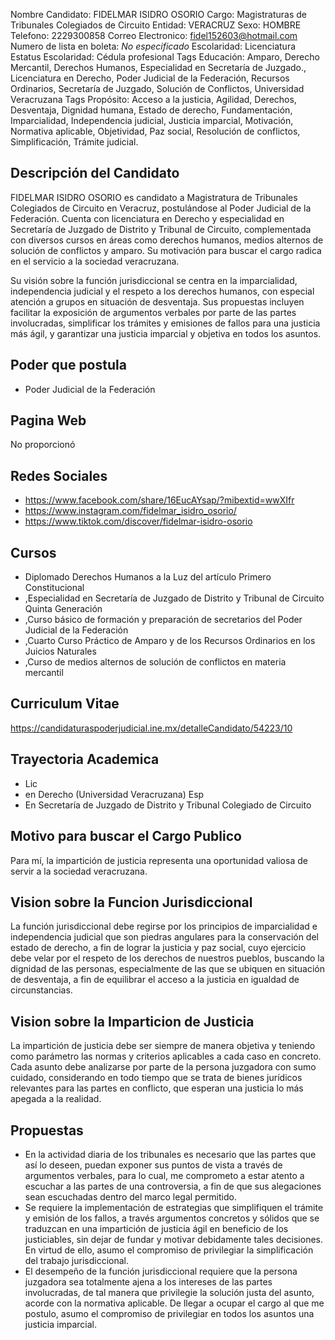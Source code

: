 Nombre Candidato: FIDELMAR ISIDRO OSORIO
Cargo: Magistraturas de Tribunales Colegiados de Circuito
Entidad: VERACRUZ
Sexo: HOMBRE
Telefono: 2229300858
Correo Electronico: fidel152603@hotmail.com
Numero de lista en boleta: *No especificado*
Escolaridad: Licenciatura
Estatus Escolaridad: Cédula profesional
Tags Educación: Amparo, Derecho Mercantil, Derechos Humanos, Especialidad en Secretaría de Juzgado., Licenciatura en Derecho, Poder Judicial de la Federación, Recursos Ordinarios, Secretaría de Juzgado, Solución de Conflictos, Universidad Veracruzana
Tags Propósito: Acceso a la justicia, Agilidad, Derechos, Desventaja, Dignidad humana, Estado de derecho, Fundamentación, Imparcialidad, Independencia judicial, Justicia imparcial, Motivación, Normativa aplicable, Objetividad, Paz social, Resolución de conflictos, Simplificación, Trámite judicial.


## Descripción del Candidato 

FIDELMAR ISIDRO OSORIO es candidato a Magistratura de Tribunales Colegiados de Circuito en Veracruz, postulándose al Poder Judicial de la Federación. Cuenta con licenciatura en Derecho y especialidad en Secretaría de Juzgado de Distrito y Tribunal de Circuito, complementada con diversos cursos en áreas como derechos humanos, medios alternos de solución de conflictos y amparo. Su motivación para buscar el cargo radica en el servicio a la sociedad veracruzana.

Su visión sobre la función jurisdiccional se centra en la imparcialidad, independencia judicial y el respeto a los derechos humanos, con especial atención a grupos en situación de desventaja. Sus propuestas incluyen facilitar la exposición de argumentos verbales por parte de las partes involucradas, simplificar los trámites y emisiones de fallos para una justicia más ágil, y garantizar una justicia imparcial y objetiva en todos los asuntos.


## Poder que postula

- Poder Judicial de la Federación


## Pagina Web

No proporcionó


## Redes Sociales

- https://www.facebook.com/share/16EucAYsap/?mibextid=wwXIfr
- https://www.instagram.com/fidelmar_isidro_osorio/
- https://www.tiktok.com/discover/fidelmar-isidro-osorio


## Cursos

- Diplomado Derechos Humanos a la Luz del artículo Primero Constitucional
- ,Especialidad en Secretaría de Juzgado de Distrito y Tribunal de Circuito Quinta Generación
- ,Curso básico de formación y preparación de secretarios del Poder Judicial de la Federación
- ,Cuarto Curso Práctico de Amparo y de los Recursos Ordinarios en los Juicios Naturales
- ,Curso de medios alternos de solución de conflictos en materia mercantil


## Curriculum Vitae

https://candidaturaspoderjudicial.ine.mx/detalleCandidato/54223/10


## Trayectoria Academica

- Lic
- en Derecho (Universidad Veracruzana) Esp
- En Secretaría de Juzgado de Distrito y Tribunal Colegiado de Circuito


## Motivo para buscar el Cargo Publico

Para mí, la impartición de justicia representa una oportunidad valiosa de servir a la sociedad veracruzana.


## Vision sobre la Funcion Jurisdiccional

La función jurisdiccional debe regirse por los principios de imparcialidad e independencia judicial que son piedras angulares para la conservación del estado de derecho, a fin de lograr la justicia y paz social, cuyo ejercicio debe velar por el respeto de los derechos de nuestros pueblos, buscando la dignidad de las personas, especialmente de las que se ubiquen en situación de desventaja, a fin de equilibrar el acceso a la justicia en igualdad de circunstancias.


## Vision sobre la Imparticion de Justicia

La impartición de justicia debe ser siempre de manera objetiva y teniendo como parámetro las normas y criterios aplicables a cada caso en concreto. Cada asunto debe analizarse por parte de la persona juzgadora con sumo cuidado, considerando en todo tiempo que se trata de bienes jurídicos relevantes para las partes en conflicto, que esperan una justicia lo más apegada a la realidad.


## Propuestas

- En la actividad diaria de los tribunales es necesario que las partes que así lo deseen, puedan exponer sus puntos de vista a través de argumentos verbales, para lo cual, me comprometo a estar atento a escuchar a las partes de una controversia, a fin de que sus alegaciones sean escuchadas dentro del marco legal permitido.
- Se requiere la implementación de estrategias que simplifiquen el trámite y emisión de los fallos, a través argumentos concretos y sólidos que se traduzcan en una impartición de justicia ágil en beneficio de los justiciables, sin dejar de fundar y motivar debidamente tales decisiones. En virtud de ello, asumo el compromiso de privilegiar la simplificación del trabajo jurisdiccional.
- El desempeño de la función jurisdiccional requiere que la persona juzgadora sea totalmente ajena a los intereses de las partes involucradas, de tal manera que privilegie la solución justa del asunto, acorde con la normativa aplicable. De llegar a ocupar el cargo al que me postulo, asumo el compromiso de privilegiar en todos los asuntos una justicia imparcial.

